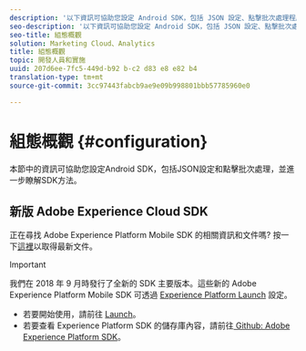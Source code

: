 ```yaml
---
description: '以下資訊可協助您設定 Android SDK，包括 JSON 設定、點撃批次處理程序和 SDK 方法 '
seo-description: '以下資訊可協助您設定 Android SDK，包括 JSON 設定、點撃批次處理程序和 SDK 方法 '
seo-title: 組態概觀
solution: Marketing Cloud、Analytics
title: 組態概觀
topic: 開發人員和實施
uuid: 207d6ee-7fc5-449d-b92 b-c2 d83 e8 e82 b4
translation-type: tm+mt
source-git-commit: 3cc97443fabcb9ae9e09b998801bbb57785960e0

---
```



# 組態概觀 {#configuration}

本節中的資訊可協助您設定Android SDK，包括JSON設定和點擊批次處理，並進一步瞭解SDK方法。

## 新版 Adobe Experience Cloud SDK

正在尋找 Adobe Experience Platform Mobile SDK 的相關資訊和文件嗎? 按一下[這裡](https://aep-sdks.gitbook.io/docs/)以取得最新文件。

>[!IMPORTANT]
>
>我們在 2018 年 9 月時發行了全新的 SDK 主要版本。這些新的 Adobe Experience Platform Mobile SDK 可透過 [Experience Platform Launch](https://www.adobe.com/experience-platform/launch.html) 設定。

* 若要開始使用，請前往 [Launch](https://launch.adobe.com/)。
* 若要查看 Experience Platform SDK 的儲存庫內容，請前往[ Github: Adobe Experience Platform SDK](https://github.com/Adobe-Marketing-Cloud/acp-sdks)。
